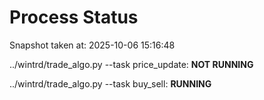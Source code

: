 # Process Status

Snapshot taken at: 2025-10-06 15:16:48

../wintrd/trade_algo.py --task price_update: **NOT RUNNING**

../wintrd/trade_algo.py --task buy_sell: **RUNNING**

